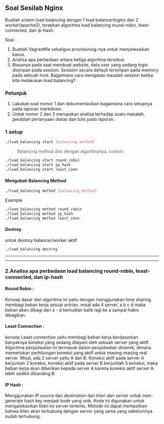 
## Soal Sesilab Nginx

Buatlah sistem load balancing dengan 1 load balancer(nginx dan 2 worker(apache2), terapkan algoritma load balancing round-robin, least-connected, dan ip-hash.

Soal :

1. Buatlah Vagrantfile sekaligus provisioning-nya untuk menyelesaikan kasus.
2. Analisa apa perbedaan antara ketiga algoritma tersebut.
3. Biasanya pada saat membuat website, data user yang sedang login disimpan pada session. Sesision secara default tersimpan pada memory pada sebuah host. Bagaimana cara mengatasi masalah session ketika kita melakukan load balancing?

### Petunjuk

1. Lakukan soal nomor 1 dan dokumentasikan bagaimana cara setupnya pada laporan markdown.
2. Untuk nomor 2 dan 3 merupakan analisa terhadap suatu masalah, jawablah pertanyaan diatas dan tulis pada laporan.

### 1.setup

```sh
./load_balancing start [balancing_method]
```
> Balancing method diisi dengan algoritmanya, 
contoh:
```sh
./load_balancing start round_robin
./load_balancing start ip_hash
./load_balancing start least_conn
```

#### Mengubah Balancing Method

```sh
./load_balancing method [balancing_method]
```
Example
```sh
./load_balancing method round_robin
./load_balancing method ip_hash
./load_balancing method least_conn
```

#### Destroy
untuk destroy balancer/worker aktif

```sh
./load_balancing destroy
```

---
---

### 2.Analisa apa perbedaan load balancing round-robin, least-connected, dan ip-hash

#### Round Robin :
Konsep dasar dari algoritma ini yaitu dengan menggunakan time sharing. membagi beban kerja sesuai antrian.
misal ada 4 server, a b c d maka beban akan dibagi dari a - d kemudian balik lagi ke a sampai habis dibagikan.

#### Least Connection :
konsep Least connection yaitu membagi beban kerja berdasarkan banyaknya koneksi yang sedang dilayani oleh sebuah server yang aktif. Algoritma penjadwalan ini termasuk dalam penjadwalan dinamik, dimana memerlukan perhitungan koneksi yang aktif untuk masing-masing real server.
Misal, ada 2 server yaitu A dan B. Koneksi aktif pada server A berjumlah 2 koneksi,  koneksi aktif pada server B berjumlah 5 koneksi, maka beban kerja akan diberikan kepada server A karena koneksi aktif server A lebih sedikit dibanding B.

#### IP Hash :
Menggunakan IP source dan destination dari klien dan server untuk men-generate hash key menjadi kode yang unik. Kode ini digunakan untuk mengalokasikan klien ke server tertentu. Metode ini dapat memastikan bahwa klien akan terhubung dengan server yang sama yang sebelumnya sudah terhubung.
